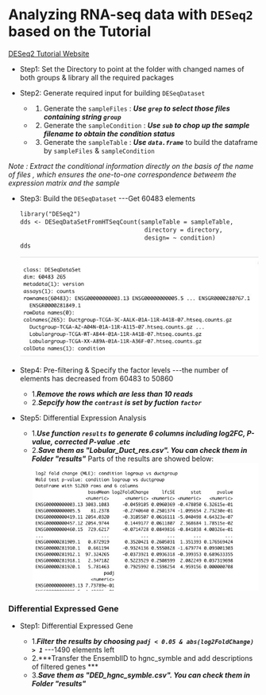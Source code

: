 
#  Analyzing RNA-seq data with `DESeq2` based on the Tutorial 

   [DESeq2 Tutorial Website](http://bioconductor.org/packages/release/bioc/vignettes/DESeq2/inst/doc/DESeq2.html)

- Step1: Set the Directory to point at the folder with changed names of both groups & library all the required packages

- Step2: Generate required input for building `DESeqDataset`

    - 1. Generate the `sampleFiles` : ***Use `grep` to select those files containing string `group`***
    - 2. Generate the `sampleCondition` : ***Use `sub` to chop up the sample filename to obtain the condition status***
    - 3. Generate the `sampleTable` : ***Use `data.frame`*** to build the dataframe by `sampleFiles` & `sampleCondition`

*Note : Extract the conditional information directly on the basis of the name of files , which ensures the one-to-one correspondence betweem the expression matrix and the sample*

- Step3: Build the `DESeqDataset` ---Get 60483 elements

    ```
    library("DESeq2")
    dds <- DESeqDataSetFromHTSeqCount(sampleTable = sampleTable,
                                       directory = directory,
                                       design= ~ condition)
    dds
    ```
    ![](https://github.com/Margery0011/510_Final_Project/blob/main/images/911637723895_.pic.jpg)
      
- Step4: Pre-filtering & Specify the factor levels  ---the number of elements has decreased from 60483 to 50860

     - 1.***Remove the rows which are less than 10 reads***
     - 2.***Sepcify how the `contrast` is set by fuction `factor`***
   
- Step5: Differential Expression Analysis 

     - 1.***Use function `results` to generate 6 columns including log2FC, P-value, corrected P-value .etc***
     - 2.***Save them as "Lobular_Duct_res.csv". You can check them in Folder "results"***
    Parts of the results are showed below:
    ![](https://github.com/Margery0011/510_Final_Project/blob/main/images/921637724249_.pic.jpg)
    

### Differential Expressed Gene

- Step1: Differential Expressed Gene 
   
    - 1.***Filter the results by choosing `padj < 0.05 & abs(log2FoldChange) > 1`***   ---1490 elements left
    - 2.***Transfer the EnsemblID to hgnc_symble and add descriptions of filtered genes *** 
    - 3.***Save them as "DED_hgnc_symble.csv". You can check them in Folder "results"***
